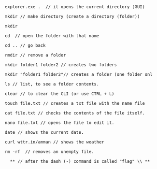 <pre>
  explorer.exe .  // it opens the current directory (GUI)

  mkdir // make directory (create a directory (folder))

  mkdir <the name of the folder>

  cd <name of folder> // open the folder with that name

  cd .. // go back

  rmdir // remove a folder

  mkdir folder1 folder2 // creates two folders

  mkdir "folder1 folder2"// creates a folder (one folder only)

  ls // list, to see a folder contents.

  clear // to clear the CLI (or use CTRL + L)

  touch file.txt // creates a txt file with the name file

  cat file.txt // checks the contents of the file itself.

  nano file.txt // opens the file to edit it.

  date // shows the current date.

  curl wttr.in/amman // shows the weather

  rm -rf <file/folder name> // removes an unempty file.

    ** // after the dash (-) command is called "flag" \\ **
</pre>